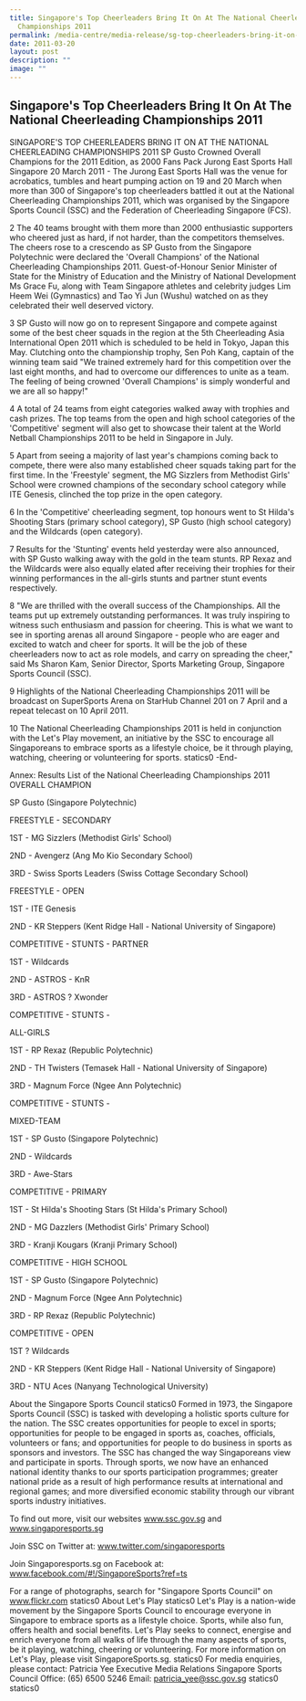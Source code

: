 ```yaml
---
title: Singapore's Top Cheerleaders Bring It On At The National Cheerleading
  Championships 2011
permalink: /media-centre/media-release/sg-top-cheerleaders-bring-it-on-at-the-national-cheerleading-2011/
date: 2011-03-20
layout: post
description: ""
image: ""
---
```

## **Singapore's Top Cheerleaders Bring It On At The National Cheerleading Championships 2011**


SINGAPORE'S TOP CHEERLEADERS BRING IT ON AT THE NATIONAL CHEERLEADING CHAMPIONSHIPS 2011
SP Gusto Crowned Overall Champions for the 2011 Edition, as 2000 Fans Pack Jurong East Sports Hall
Singapore 20 March 2011 - The Jurong East Sports Hall was the venue for acrobatics, tumbles and heart pumping action on 19 and 20 March when more than 300 of Singapore's top cheerleaders battled it out at the National Cheerleading Championships 2011, which was organised by the Singapore Sports Council (SSC) and the Federation of Cheerleading Singapore (FCS).

2 The 40 teams brought with them more than 2000 enthusiastic supporters who cheered just as hard, if not harder, than the competitors themselves. The cheers rose to a crescendo as SP Gusto from the Singapore Polytechnic were declared the 'Overall Champions' of the National Cheerleading Championships 2011. Guest-of-Honour Senior Minister of State for the Ministry of Education and the Ministry of National Development Ms Grace Fu, along with Team Singapore athletes and celebrity judges Lim Heem Wei (Gymnastics) and Tao Yi Jun (Wushu) watched on as they celebrated their well deserved victory.

3 SP Gusto will now go on to represent Singapore and compete against some of the best cheer squads in the region at the 5th Cheerleading Asia International Open 2011 which is scheduled to be held in Tokyo, Japan this May. Clutching onto the championship trophy, Sen Poh Kang, captain of the winning team said "We trained extremely hard for this competition over the last eight months, and had to overcome our differences to unite as a team. The feeling of being crowned 'Overall Champions' is simply wonderful and we are all so happy!"

4 A total of 24 teams from eight categories walked away with trophies and cash prizes. The top teams from the open and high school categories of the 'Competitive' segment will also get to showcase their talent at the World Netball Championships 2011 to be held in Singapore in July.

5 Apart from seeing a majority of last year's champions coming back to compete, there were also many established cheer squads taking part for the first time. In the 'Freestyle' segment, the MG Sizzlers from Methodist Girls' School were crowned champions of the secondary school category while ITE Genesis, clinched the top prize in the open category.

6 In the 'Competitive' cheerleading segment, top honours went to St Hilda's Shooting Stars (primary school category), SP Gusto (high school category) and the Wildcards (open category).

7 Results for the 'Stunting' events held yesterday were also announced, with SP Gusto walking away with the gold in the team stunts. RP Rexaz and the Wildcards were also equally elated after receiving their trophies for their winning performances in the all-girls stunts and partner stunt events respectively.

8 "We are thrilled with the overall success of the Championships. All the teams put up extremely outstanding performances. It was truly inspiring to witness such enthusiasm and passion for cheering. This is what we want to see in sporting arenas all around Singapore - people who are eager and excited to watch and cheer for sports. It will be the job of these cheerleaders now to act as role models, and carry on spreading the cheer," said Ms Sharon Kam, Senior Director, Sports Marketing Group, Singapore Sports Council (SSC).

9 Highlights of the National Cheerleading Championships 2011 will be broadcast on SuperSports Arena on StarHub Channel 201 on 7 April and a repeat telecast on 10 April 2011.

10 The National Cheerleading Championships 2011 is held in conjunction with the Let's Play movement, an initiative by the SSC to encourage all Singaporeans to embrace sports as a lifestyle choice, be it through playing, watching, cheering or volunteering for sports.
statics0
-End-

Annex: Results List of the National Cheerleading Championships 2011
OVERALL CHAMPION

SP Gusto (Singapore Polytechnic)

FREESTYLE - SECONDARY

1ST - MG Sizzlers (Methodist Girls' School)

2ND - Avengerz (Ang Mo Kio Secondary School)

3RD - Swiss Sports Leaders (Swiss Cottage Secondary School)

FREESTYLE - OPEN

1ST - ITE Genesis

2ND - KR Steppers (Kent Ridge Hall - National University of Singapore)

COMPETITIVE - STUNTS - PARTNER

1ST - Wildcards

2ND - ASTROS - KnR

3RD - ASTROS ? Xwonder

COMPETITIVE - STUNTS -

ALL-GIRLS

1ST - RP Rexaz (Republic Polytechnic)

2ND - TH Twisters (Temasek Hall - National University of Singapore)

3RD - Magnum Force (Ngee Ann Polytechnic)

COMPETITIVE - STUNTS -

MIXED-TEAM

1ST - SP Gusto (Singapore Polytechnic)

2ND - Wildcards

3RD - Awe-Stars

COMPETITIVE - PRIMARY

1ST - St Hilda's Shooting Stars (St Hilda's Primary School)

2ND - MG Dazzlers (Methodist Girls' Primary School)

3RD - Kranji Kougars (Kranji Primary School)

COMPETITIVE - HIGH SCHOOL

1ST - SP Gusto (Singapore Polytechnic)

2ND - Magnum Force (Ngee Ann Polytechnic)

3RD - RP Rexaz (Republic Polytechnic)

COMPETITIVE - OPEN

1ST ? Wildcards

2ND - KR Steppers (Kent Ridge Hall - National University of Singapore)

3RD - NTU Aces (Nanyang Technological University)

 

About the Singapore Sports Council
statics0
Formed in 1973, the Singapore Sports Council (SSC) is tasked with developing a holistic sports culture for the nation. The SSC creates opportunities for people to excel in sports; opportunities for people to be engaged in sports as, coaches, officials, volunteers or fans; and opportunities for people to do business in sports as sponsors and investors. The SSC has changed the way Singaporeans view and participate in sports. Through sports, we now have an enhanced national identity thanks to our sports participation programmes; greater national pride as a result of high performance results at international and regional games; and more diversified economic stability through our vibrant sports industry initiatives.

To find out more, visit our websites www.ssc.gov.sg and www.singaporesports.sg

Join SSC on Twitter at: www.twitter.com/singaporesports

Join Singaporesports.sg on Facebook at: www.facebook.com/#!/SingaporeSports?ref=ts

For a range of photographs, search for "Singapore Sports Council" on www.flickr.com
statics0
About Let's Play
statics0
Let's Play is a nation-wide movement by the Singapore Sports Council to encourage everyone in Singapore to embrace sports as a lifestyle choice. Sports, while also fun, offers health and social benefits. Let's Play seeks to connect, energise and enrich everyone from all walks of life through the many aspects of sports, be it playing, watching, cheering or volunteering. For more information on Let's Play, please visit SingaporeSports.sg.
statics0
For media enquiries, please contact:
Patricia Yee
Executive
Media Relations
Singapore Sports Council
Office: (65) 6500 5246
Email: patricia_yee@ssc.gov.sg
statics0
statics0